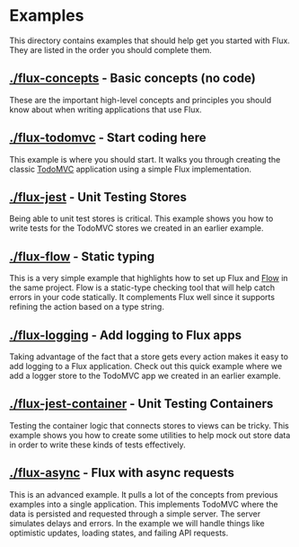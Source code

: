 # Examples

This directory contains examples that should help get you started with Flux. They are listed in the order you should complete them.

## [./flux-concepts](./flux-concepts) - Basic concepts (no code)

These are the important high-level concepts and principles you should know about when writing applications that use Flux.

## [./flux-todomvc](./flux-todomvc) - Start coding here

This example is where you should start. It walks you through creating the classic [TodoMVC](http://todomvc.com/) application using a simple Flux implementation.

## [./flux-jest](./flux-jest) - Unit Testing Stores

Being able to unit test stores is critical. This example shows you how to write tests for the TodoMVC stores we created in an earlier example.

## [./flux-flow](./flux-flow) - Static typing

This is a very simple example that highlights how to set up Flux and [Flow](https://flowtype.org/) in the same project. Flow is a static-type checking tool that will help catch errors in your code statically. It complements Flux well since it supports refining the action based on a type string.

## [./flux-logging](./flux-logging) - Add logging to Flux apps

Taking advantage of the fact that a store gets every action makes it easy to add logging to a Flux application. Check out this quick example where we add a logger store to the TodoMVC app we created in an earlier example.

## [./flux-jest-container](./flux-jest-container) - Unit Testing Containers

Testing the container logic that connects stores to views can be tricky. This example shows you how to create some utilities to help mock out store data in order to write these kinds of tests effectively.

## [./flux-async](./flux-async) - Flux with async requests

This is an advanced example. It pulls a lot of the concepts from previous examples into a single application. This implements TodoMVC where the data is persisted and requested through a simple server. The server simulates delays and errors. In the example we will handle things like optimistic updates, loading states, and failing API requests.
